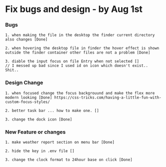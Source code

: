 # Fix bugs and design - by Aug 1st

### Bugs

    1. when making the file in the desktop the finder current directory also changes [Done]

    2. when hovering the desktop file in finder the hover effect is shown outside the finder container other files are not a problem [Done]

    3. diable the input focus on file Entry when not selected []
    // I messed up bad since I used id on icon which doesn't exist.. Shit..

### Design Change

    1. when focused change the focus backgrouund and make the flex more modern looking [Done] https://css-tricks.com/having-a-little-fun-with-custom-focus-styles/

    2. better task bar ... how to make one. []

    3. change the dock icon [Done]

### New Feature or changes

    1. make weather report section on menu bar [Done]

    2. hide the key in .env file []

    3. change the clock format to 24hour base on click [Done]

